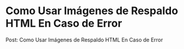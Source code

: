 # Como Usar Imágenes de Respaldo HTML En Caso de Error 

Post: Como Usar Imágenes de Respaldo HTML En Caso de Error 
